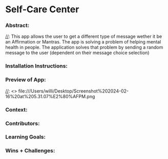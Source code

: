 # Self-Care Center 

### Abstract:
[//]: This app allows the user to get a different type of message wether it be an Affirmation or Mantras. The app is solving a problem of helping mental health in people. The application solves that problem by sending a random message to the user (dependent on their message choice selection)

### Installation Instructions:
[//]: <> (What steps does a person have to take to get your app cloned down and running?)

### Preview of App:
[//]: <> file:///Users/willi/Desktop/Screenshot%202024-02-16%20at%205.31.07%E2%80%AFPM.png

### Context:
[//]: <> (Give some context for the project here. How long did you have to work on it? How far into the Turing program are you?)

### Contributors:
[//]: <> (Who worked on this application? Link to their GitHubs.)

### Learning Goals:
[//]: <> (What were the learning goals of this project? What tech did you work with?)

### Wins + Challenges:
[//]: <> (What are 2-3 wins you have from this project? What were some challenges you faced - and how did you get over them?)
